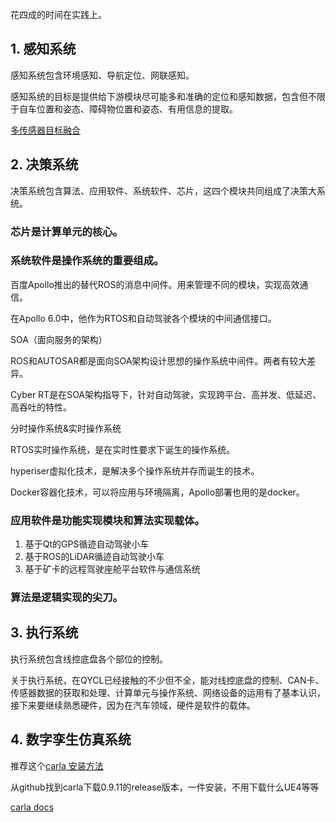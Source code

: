 花四成的时间在实践上。

## 1. 感知系统
感知系统包含环境感知、导航定位、网联感知。

感知系统的目标是提供给下游模块尽可能多和准确的定位和感知数据，包含但不限于自车位置和姿态、障碍物位置和姿态、有用信息的提取。

[多传感器目标融合](./%E5%A4%9A%E4%BC%A0%E6%84%9F%E5%99%A8%E7%9B%AE%E6%A0%87%E8%9E%8D%E5%90%88.md)

## 2. 决策系统
决策系统包含算法、应用软件、系统软件、芯片，这四个模块共同组成了决策大系统。

### 芯片是计算单元的核心。

### 系统软件是操作系统的重要组成。
百度Apollo推出的替代ROS的消息中间件。用来管理不同的模块，实现高效通信。

在Apollo 6.0中，他作为RTOS和自动驾驶各个模块的中间通信接口。

SOA（面向服务的架构）

ROS和AUTOSAR都是面向SOA架构设计思想的操作系统中间件。两者有较大差异。

Cyber RT是在SOA架构指导下，针对自动驾驶，实现跨平台、高并发、低延迟、高吞吐的特性。

分时操作系统&实时操作系统

RTOS实时操作系统，是在实时性要求下诞生的操作系统。

hyperiser虚拟化技术，是解决多个操作系统并存而诞生的技术。

Docker容器化技术，可以将应用与环境隔离，Apollo部署也用的是docker。


### 应用软件是功能实现模块和算法实现载体。
1. 基于Qt的GPS循迹自动驾驶小车
2. 基于ROS的LiDAR循迹自动驾驶小车
3. 基于矿卡的远程驾驶座舱平台软件与通信系统

### 算法是逻辑实现的尖刀。

## 3. 执行系统
执行系统包含线控底盘各个部位的控制。

关于执行系统，在QYCL已经接触的不少但不全，能对线控底盘的控制、CAN卡、传感器数据的获取和处理、计算单元与操作系统、网络设备的运用有了基本认识，接下来要继续熟悉硬件，因为在汽车领域，硬件是软件的载体。

## 4. 数字孪生仿真系统
推荐这个[carla 安装方法](https://www.bilibili.com/video/BV13T4y1U71D/?spm_id_from=333.788)

从github找到carla下载0.9.11的release版本，一件安装，不用下载什么UE4等等

[carla docs](https://carla.readthedocs.io/en/0.9.11/)